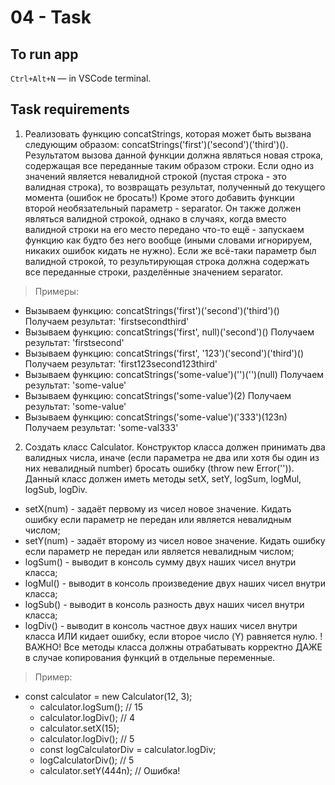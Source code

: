 # 04 - Task

## To run app

`Ctrl+Alt+N` &mdash; in VSCode terminal.

## Task requirements

1.  Реализовать функцию concatStrings, которая может быть вызвана следующим образом: concatStrings('first')('second')('third')().
    Результатом вызова данной функции должна являться новая строка, содержащая все переданные таким образом строки.
    Если одно из значений является невалидной строкой (пустая строка - это валидная строка), то возвращать результат, полученный до текущего момента (ошибок не бросать!)
    Кроме этого добавить функции второй необязательный параметр - separator. Он также должен являться валидной строкой, однако в случаях, когда вместо валидной строки на его место передано что-то ещё - запускаем функцию как будто без него вообще (иными словами игнорируем, никаких ошибок кидать не нужно). Если же всё-таки параметр был валидной строкой, то результирующая строка должна содержать все переданные строки, разделённые значением separator.

> Примеры:

- Вызываем функцию: concatStrings('first')('second')('third')()
  Получаем результат: 'firstsecondthird'
- Вызываем функцию: concatStrings('first', null)('second')()
  Получаем результат: 'firstsecond'
- Вызываем функцию: concatStrings('first', '123')('second')('third')()
  Получаем результат: 'first123second123third'
- Вызываем функцию: concatStrings('some-value')('')('')(null)
  Получаем результат: 'some-value'
- Вызываем функцию: concatStrings('some-value')(2)
  Получаем результат: 'some-value'
- Вызываем функцию: concatStrings('some-value')('333')(123n)
  Получаем результат: 'some-val333'

2. Создать класс Calculator. Конструктор класса должен принимать два валидных числа, иначе (если параметра не два или хотя бы один из них невалидный number) бросать ошибку (throw new Error('')). Данный класс должен иметь методы setX, setY, logSum, logMul, logSub, logDiv.

- setX(num) - задаёт первому из чисел новое значение. Кидать ошибку если параметр не передан или является невалидным числом;
- setY(num) - задаёт второму из чисел новое значение. Кидать ошибку если параметр не передан или является невалидным числом;
- logSum() - выводит в консоль сумму двух наших чисел внутри класса;
- logMul() - выводит в консоль произведение двух наших чисел внутри класса;
- logSub() - выводит в консоль разность двух наших чисел внутри класса;
- logDiv() - выводит в консоль частное двух наших чисел внутри класса ИЛИ кидает ошибку, если второе число (Y) равняется нулю.
  !ВАЖНО! Все методы класса должны отрабатывать корректно ДАЖЕ в случае копирования функций в отдельные переменные.

> Пример:

- const calculator = new Calculator(12, 3);
  - calculator.logSum(); // 15
  - calculator.logDiv(); // 4
  - calculator.setX(15);
  - calculator.logDiv(); // 5
  - const logCalculatorDiv = calculator.logDiv;
  - logCalculatorDiv(); // 5
  - calculator.setY(444n); // Ошибка!
